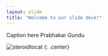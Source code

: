 ```yaml
---
layout: slide
title: "Welcome to our slide deck!"
---
```


Caption here Prabhakar Gundu

![steroidtocat](https://octodex.github.com/images/steroidtocat.png)
{: .center}
